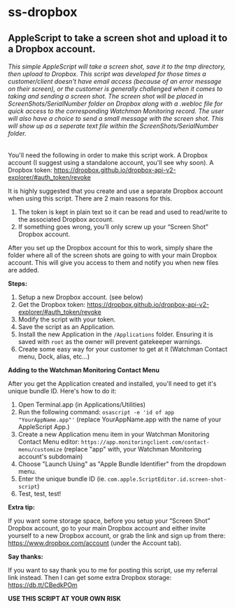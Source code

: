 # ss-dropbox
## AppleScript to take a screen shot and upload it to a Dropbox account.
###### This simple AppleScript will take a screen shot, save it to the tmp directory, then upload to Dropbox. This script was developed for those times a customer/client doesn't have email access (because of an error message on their screen), or the customer is generally challenged when it comes to taking and sending a screen shot. The screen shot will be placed in ScreenShots/_SerialNumber_ folder on Dropbox along with a .webloc file for quick access to the corresponding Watchman Monitoring record. The user will also have a choice to send a small message with the screen shot. This will show up as a seperate text file within the ScreenShots/_SerialNumber_ folder.
You'll need the following in order to make this script work. A Dropbox account (I suggest using a standalone account, you'll see why soon). A Dropbox token: https://dropbox.github.io/dropbox-api-v2-explorer/#auth_token/revoke

It is highly suggested that you create and use a separate Dropbox account when using this script. There are 2 main reasons for this.

1. The token is kept in plain text so it can be read and used to read/write to the associated Dropbox account.
2. If something goes wrong, you’ll only screw up your “Screen Shot” Dropbox account.

After you set up the Dropbox account for this to work, simply share the folder where all of the screen shots are going to with your main Dropbox account. This will give you access to them and notify you when new files are added.

**Steps:**

1. Setup a new Dropbox account. (see below)
2. Get the Dropbox token: https://dropbox.github.io/dropbox-api-v2-explorer/#auth_token/revoke
3. Modify the script with your token.
4. Save the script as an Application.
5. Install the new Application in the `/Applications` folder. Ensuring it is saved with `root` as the owner will prevent gatekeeper warnings.
6. Create some easy way for your customer to get at it (Watchman Contact menu, Dock, alias, etc…)

**Adding to the Watchman Monitoring Contact Menu**

After you get the Application created and installed, you'll need to get it's unique bundle ID.  Here's how to do it:

1. Open Terminal.app (in Applications/Utilities)
2. Run the following command: `osascript -e 'id of app "YourAppName.app"'` (replace YourAppName.app with the name of your AppleScript App.)
3. Create a new Application menu item in your Watchman Monitoring Contact Menu editor: `https://app.monitoringclient.com/contact-menu/customize` (replace "app" with, your Watchman Monitoring account's subdomain)
4. Choose "Launch Using" as "Apple Bundle Identifier" from the dropdown menu.
5. Enter the unique bundle ID (ie. `com.apple.ScriptEditor.id.screen-shot-script`)
6. Test, test, test!

**Extra tip:**

If you want some storage space, before you setup your “Screen Shot” Dropbox account, go to your main Dropbox account and either invite yourself to a new Dropbox account, or grab the link and sign up from there: https://www.dropbox.com/account (under the Account tab).

**Say thanks:**

If you want to say thank you to me for posting this script, use my referral link instead. Then I can get some extra Dropbox storage: https://db.tt/CBedkPOm

**USE THIS SCRIPT AT YOUR OWN RISK**
